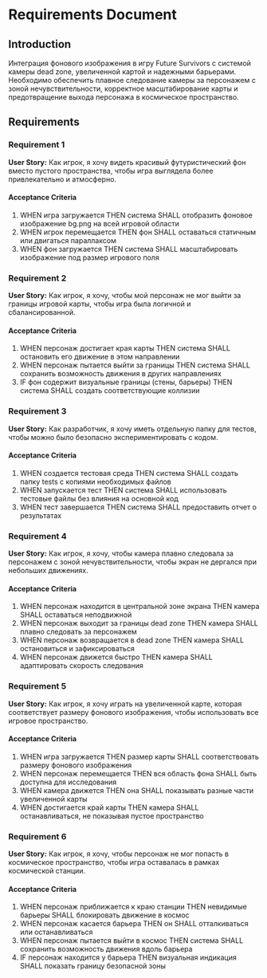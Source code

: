 # Requirements Document

## Introduction

Интеграция фонового изображения в игру Future Survivors с системой камеры dead zone, увеличенной картой и надежными барьерами. Необходимо обеспечить плавное следование камеры за персонажем с зоной нечувствительности, корректное масштабирование карты и предотвращение выхода персонажа в космическое пространство.

## Requirements

### Requirement 1

**User Story:** Как игрок, я хочу видеть красивый футуристический фон вместо пустого пространства, чтобы игра выглядела более привлекательно и атмосферно.

#### Acceptance Criteria

1. WHEN игра загружается THEN система SHALL отобразить фоновое изображение bg.png на всей игровой области
2. WHEN игрок перемещается THEN фон SHALL оставаться статичным или двигаться параллаксом
3. WHEN фон загружается THEN система SHALL масштабировать изображение под размер игрового поля

### Requirement 2

**User Story:** Как игрок, я хочу, чтобы мой персонаж не мог выйти за границы игровой карты, чтобы игра была логичной и сбалансированной.

#### Acceptance Criteria

1. WHEN персонаж достигает края карты THEN система SHALL остановить его движение в этом направлении
2. WHEN персонаж пытается выйти за границы THEN система SHALL сохранить возможность движения в других направлениях
3. IF фон содержит визуальные границы (стены, барьеры) THEN система SHALL создать соответствующие коллизии

### Requirement 3

**User Story:** Как разработчик, я хочу иметь отдельную папку для тестов, чтобы можно было безопасно экспериментировать с кодом.

#### Acceptance Criteria

1. WHEN создается тестовая среда THEN система SHALL создать папку tests с копиями необходимых файлов
2. WHEN запускается тест THEN система SHALL использовать тестовые файлы без влияния на основной код
3. WHEN тест завершается THEN система SHALL предоставить отчет о результатах

### Requirement 4

**User Story:** Как игрок, я хочу, чтобы камера плавно следовала за персонажем с зоной нечувствительности, чтобы экран не дергался при небольших движениях.

#### Acceptance Criteria

1. WHEN персонаж находится в центральной зоне экрана THEN камера SHALL оставаться неподвижной
2. WHEN персонаж выходит за границы dead zone THEN камера SHALL плавно следовать за персонажем
3. WHEN персонаж возвращается в dead zone THEN камера SHALL остановиться и зафиксироваться
4. WHEN персонаж движется быстро THEN камера SHALL адаптировать скорость следования

### Requirement 5

**User Story:** Как игрок, я хочу играть на увеличенной карте, которая соответствует размеру фонового изображения, чтобы использовать все игровое пространство.

#### Acceptance Criteria

1. WHEN игра загружается THEN размер карты SHALL соответствовать размеру фонового изображения
2. WHEN персонаж перемещается THEN вся область фона SHALL быть доступна для исследования
3. WHEN камера движется THEN она SHALL показывать разные части увеличенной карты
4. WHEN достигается край карты THEN камера SHALL останавливаться, не показывая пустое пространство

### Requirement 6

**User Story:** Как игрок, я хочу, чтобы персонаж не мог попасть в космическое пространство, чтобы игра оставалась в рамках космической станции.

#### Acceptance Criteria

1. WHEN персонаж приближается к краю станции THEN невидимые барьеры SHALL блокировать движение в космос
2. WHEN персонаж касается барьера THEN он SHALL отталкиваться или останавливаться
3. WHEN персонаж пытается выйти в космос THEN система SHALL сохранить возможность движения вдоль барьера
4. IF персонаж находится у барьера THEN визуальная индикация SHALL показать границу безопасной зоны